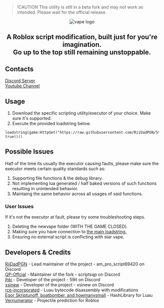 > !CAUTION
> This utility is still in a beta fork and may not work as intended. Please wait for the official release.

<p align="center">
  <picture>
    <source media="(prefers-color-scheme: dark)" srcset="./README/starvapelogo-white.png">
    <source media="(prefers-color-scheme: light)" srcset="./README/starvapelogo-dark.png">
    <img alt="vape logo" src="./README/vapelogo.png">
  </picture>
</p>
<h2 align="center">
  A Roblox script modification, built just for you're imagination.
  <br/>
  Go up to the top still remaining unstoppable.
</h2>

## Contacts
[Discord Server](https://discord.gg/5bJPwUS5Pv)
<br/>
[Youtube Channel](https://www.youtube.com/@kardessbloxofficial)

## Usage
1. Download the specific scripting utility/executor of your choice. Make sure it's supported.
2. Execute the provided loadstring below.
```luau
loadstring(game:HttpGet("https://raw.githubusercontent.com/RiiDadPGN/StarVape/main/NewMainScript.lua", true))()
```

## Possible Issues
Half of the time its usually the executor causing faults, please make sure the executor meets certain quality standards such as:
1. Supporting file functions & the debug library.
2. Not implementing lua generated / half baked versions of such functions resulting in unintended behavior.
3. Maintaing the same behavior across all usages of said functions.
### User Issues
If it's not the executor at fault, please try some troubleshooting steps.
1. Deleting the newvape folder (WITH THE GAME CLOSED).
2. Making sure you have connection to [the main loadstring.](https://raw.githubusercontent.com/RiiDadPGN/StarVape/refs/heads/main/NewMainScript.lua)
3. Ensuring no external script is conflicting with star vape.

## Developers & Credits
[RiiDadPGN](https://github.com/RiiDadPGN) - Lead maintainer of the project - am_pro_script69420 on Discord
<br/>
[QP-Offcial](https://github.com/QP-Offcial) - Maintainer of the fork - scriptsqp on Discord
<br/>
[jhki](https://github.com/jhki0) - Developer of the project - 59it on Discord
<br/>
[xsinew](https://github.com/xsinew) - Developer of the project - xsinew on Discord
<br/>
[rce-incorporated](https://github.com/rce-incorporated/Fiu) - Luau bytecode disassembly with modifications
<br/>
[Egor Skriptunoff, boatbomber, and howmanysmall](https://devforum.roblox.com/t/open-source-hashlib/416732/1) - HashLibrary for Luau
<br/>
[Vernumerator](https://devforum.roblox.com/t/predict-projectile-ballistics-including-gravity-and-motion/1842434) - Projectile prediction for Roblox
